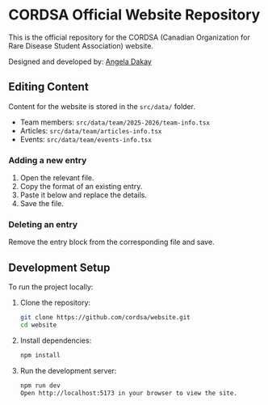 # CORDSA Official Website Repository

This is the official repository for the CORDSA (Canadian Organization for Rare Disease Student Association) website.

Designed and developed by: [Angela Dakay](https://github.com/angelcache)

## Editing Content

Content for the website is stored in the `src/data/` folder.

- Team members: `src/data/team/2025-2026/team-info.tsx`
- Articles: `src/data/team/articles-info.tsx`
- Events: `src/data/team/events-info.tsx`

### Adding a new entry
1. Open the relevant file.
2. Copy the format of an existing entry.
3. Paste it below and replace the details.
4. Save the file.

### Deleting an entry
Remove the entry block from the corresponding file and save.

## Development Setup

To run the project locally:

1. Clone the repository:
   ```bash
   git clone https://github.com/cordsa/website.git
   cd website

2. Install dependencies:
   ```bash
   npm install

4. Run the development server:
   ```bash
   npm run dev
   Open http://localhost:5173 in your browser to view the site.
